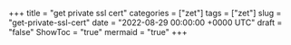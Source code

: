 +++
title = "get private ssl cert"
categories = ["zet"]
tags = ["zet"]
slug = "get-private-ssl-cert"
date = "2022-08-29 00:00:00 +0000 UTC"
draft = "false"
ShowToc = "true"
mermaid = "true"
+++

